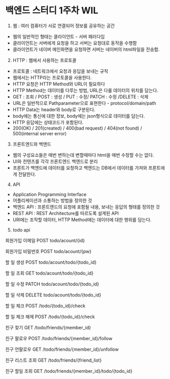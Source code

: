 # 백엔드 스터디 1주차 WIL

1. 웹 : 여러 컴퓨터가 서로 연결되어 정보를 공유하는 공간
- 웹의 일반적인 형태는 클라이언트 - 서버 패러다임 
- 클라이언트는 서버에게 요청을 하고 서버는 요청대로 동작을 수행함
- 클라이언트가 네이버 메인화면을 요청하면 서버는 네이버의 html파일을 전송함.

2. HTTP : 웹에서 사용하는 프로토콜
- 프로토콜 : 네트워크에서 요청과 응답을 보내는 규칙
- 웹에서는 HTTP라는 프로토콜을 사용한다.
- HTTP 요청은 HTTP Method와 URL이 필요하다
- HTTP Method는 데이터를 다루는 방법, URL은 다룰 데이터의 위치를 담는다.
- GET : 조회 / POST : 생성 / PUT : 수정/ PATCH : 수정 /DELETE : 삭제
- URL은 일반적으로 Pathparameter으로 표현한다 - protocol/domain/path
- HTTP Data는 header와 body로 구분된다.
- body에는 통신에 대한 정보, body에는 json형식으로 데이터를 담는다.
- HTTP 응답에는 상태코드가 포함된다.
- 200(OK) / 201(created) / 400(bad request) / 404(not found) / 500(internal server error)

3. 프론트엔드와 백엔드
- 웹의 구성요소들은 매번 변하는데 변할때마다 html을 매번 수정할 수는 없다.
- UI와 컨텐츠를 각각 프론트엔드 백엔드로 분리
- 프론트가 백엔드에 데이터를 요청하고 백엔드는 DB에서 데이터를 가져와 프론트에게 전달한다.

4. API
- Application Programming Interface
- 어플리케이션과 소통하는 방법을 정의한 것
- 백엔드 API : 프론트엔드의 요청에 포함될 내용, 보내는 응답의 형태를 정의한 것
- REST API : REST Architecture를 따르도록 설계된 API
- URl에는 조작할 데이터, HTTP Method에는 데이터에 대한 행위를 담는다.

5. todo api

회원가입 이메일	   POST 	todo/acount/{id}

회원가입 비밀번호 	POST 	todo/acount/{pw}
  
할 일 생성 			POST 	todo/acount/todo/{todo_id}
  
할 일 조회 			GET		todo/acount/todo/{todo_id}

할 일 수정 			PATCH	todo/acount/todo/{todo_id} 

할 일 삭제 			DELETE	todo/acount/todo/{todo_id}

할 일 체크 			POST 	/todo/{todo_id}/check

할 일 체크 해제		POST 	/todo/{todo_id}/check

친구 찾기			GET 		/todo/friends/{member_id}

친구 팔로우		POST 	/todo/friends/{member_id}/follow

친구 언팔로우		GET 		/todo/friends/{member_id}/unfollow

친구 리스트 조회		GET		/todo/friends/{friend_list}

친구 할일 조회 		GET 		/todo/friends/{member_id}/todo/{todo_id}
